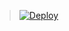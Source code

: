 > [![Deploy](https://www.herokucdn.com/deploy/button.png)](https://dashboard.heroku.com/new?template=https://github.com/lonelycityofme/test1)
